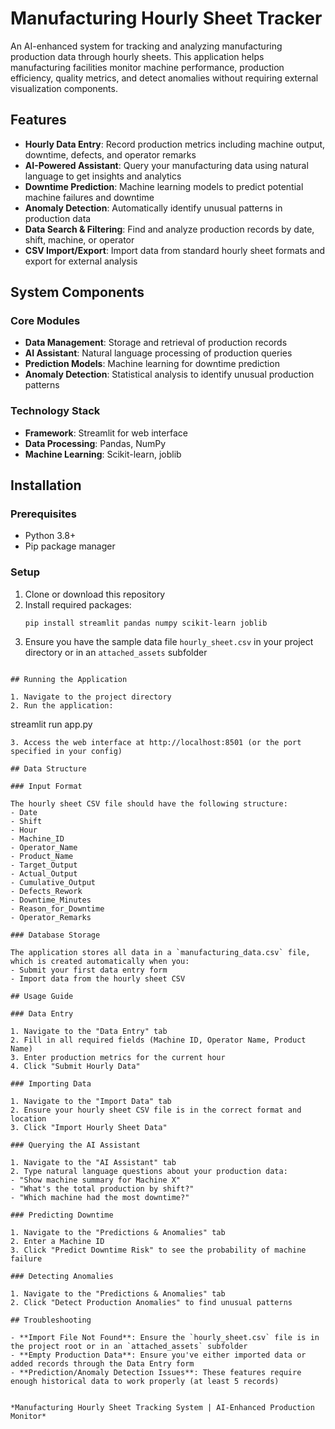 # Manufacturing Hourly Sheet Tracker

An AI-enhanced system for tracking and analyzing manufacturing production data through hourly sheets. This application helps manufacturing facilities monitor machine performance, production efficiency, quality metrics, and detect anomalies without requiring external visualization components.

## Features

- **Hourly Data Entry**: Record production metrics including machine output, downtime, defects, and operator remarks
- **AI-Powered Assistant**: Query your manufacturing data using natural language to get insights and analytics
- **Downtime Prediction**: Machine learning models to predict potential machine failures and downtime
- **Anomaly Detection**: Automatically identify unusual patterns in production data
- **Data Search & Filtering**: Find and analyze production records by date, shift, machine, or operator
- **CSV Import/Export**: Import data from standard hourly sheet formats and export for external analysis

## System Components

### Core Modules

- **Data Management**: Storage and retrieval of production records
- **AI Assistant**: Natural language processing of production queries
- **Prediction Models**: Machine learning for downtime prediction
- **Anomaly Detection**: Statistical analysis to identify unusual production patterns

### Technology Stack

- **Framework**: Streamlit for web interface
- **Data Processing**: Pandas, NumPy
- **Machine Learning**: Scikit-learn, joblib

## Installation

### Prerequisites

- Python 3.8+
- Pip package manager

### Setup

1. Clone or download this repository
2. Install required packages:
   ```
   pip install streamlit pandas numpy scikit-learn joblib
   ```
3. Ensure you have the sample data file `hourly_sheet.csv` in your project directory or in an `attached_assets` subfolder


```

## Running the Application

1. Navigate to the project directory
2. Run the application:
   ```
   streamlit run app.py
   ```
3. Access the web interface at http://localhost:8501 (or the port specified in your config)

## Data Structure

### Input Format

The hourly sheet CSV file should have the following structure:
- Date
- Shift
- Hour
- Machine_ID
- Operator_Name
- Product_Name
- Target_Output
- Actual_Output
- Cumulative_Output
- Defects_Rework
- Downtime_Minutes
- Reason_for_Downtime
- Operator_Remarks

### Database Storage

The application stores all data in a `manufacturing_data.csv` file, which is created automatically when you:
- Submit your first data entry form
- Import data from the hourly sheet CSV

## Usage Guide

### Data Entry

1. Navigate to the "Data Entry" tab
2. Fill in all required fields (Machine ID, Operator Name, Product Name)
3. Enter production metrics for the current hour
4. Click "Submit Hourly Data"

### Importing Data

1. Navigate to the "Import Data" tab
2. Ensure your hourly sheet CSV file is in the correct format and location
3. Click "Import Hourly Sheet Data"

### Querying the AI Assistant

1. Navigate to the "AI Assistant" tab
2. Type natural language questions about your production data:
   - "Show machine summary for Machine X"
   - "What's the total production by shift?"
   - "Which machine had the most downtime?"

### Predicting Downtime

1. Navigate to the "Predictions & Anomalies" tab
2. Enter a Machine ID
3. Click "Predict Downtime Risk" to see the probability of machine failure

### Detecting Anomalies

1. Navigate to the "Predictions & Anomalies" tab
2. Click "Detect Production Anomalies" to find unusual patterns

## Troubleshooting

- **Import File Not Found**: Ensure the `hourly_sheet.csv` file is in the project root or in an `attached_assets` subfolder
- **Empty Production Data**: Ensure you've either imported data or added records through the Data Entry form
- **Prediction/Anomaly Detection Issues**: These features require enough historical data to work properly (at least 5 records)


*Manufacturing Hourly Sheet Tracking System | AI-Enhanced Production Monitor*
